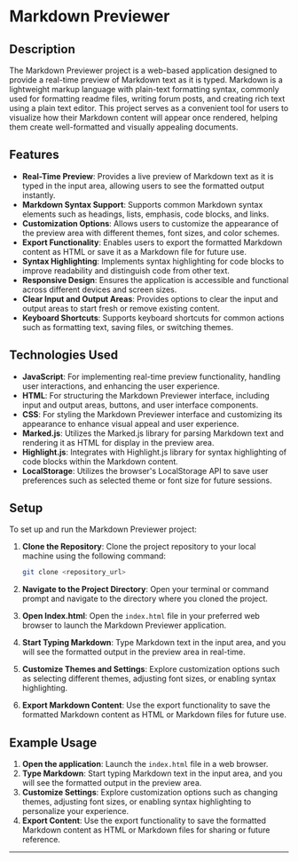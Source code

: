 # Markdown Previewer

## Description

The Markdown Previewer project is a web-based application designed to provide a real-time preview of Markdown text as it is typed. Markdown is a lightweight markup language with plain-text formatting syntax, commonly used for formatting readme files, writing forum posts, and creating rich text using a plain text editor. This project serves as a convenient tool for users to visualize how their Markdown content will appear once rendered, helping them create well-formatted and visually appealing documents.

## Features

- **Real-Time Preview**: Provides a live preview of Markdown text as it is typed in the input area, allowing users to see the formatted output instantly.
- **Markdown Syntax Support**: Supports common Markdown syntax elements such as headings, lists, emphasis, code blocks, and links.
- **Customization Options**: Allows users to customize the appearance of the preview area with different themes, font sizes, and color schemes.
- **Export Functionality**: Enables users to export the formatted Markdown content as HTML or save it as a Markdown file for future use.
- **Syntax Highlighting**: Implements syntax highlighting for code blocks to improve readability and distinguish code from other text.
- **Responsive Design**: Ensures the application is accessible and functional across different devices and screen sizes.
- **Clear Input and Output Areas**: Provides options to clear the input and output areas to start fresh or remove existing content.
- **Keyboard Shortcuts**: Supports keyboard shortcuts for common actions such as formatting text, saving files, or switching themes.

## Technologies Used

- **JavaScript**: For implementing real-time preview functionality, handling user interactions, and enhancing the user experience.
- **HTML**: For structuring the Markdown Previewer interface, including input and output areas, buttons, and user interface components.
- **CSS**: For styling the Markdown Previewer interface and customizing its appearance to enhance visual appeal and user experience.
- **Marked.js**: Utilizes the Marked.js library for parsing Markdown text and rendering it as HTML for display in the preview area.
- **Highlight.js**: Integrates with Highlight.js library for syntax highlighting of code blocks within the Markdown content.
- **LocalStorage**: Utilizes the browser's LocalStorage API to save user preferences such as selected theme or font size for future sessions.

## Setup

To set up and run the Markdown Previewer project:

1. **Clone the Repository**: Clone the project repository to your local machine using the following command:

   ```bash
   git clone <repository_url>
   ```

2. **Navigate to the Project Directory**: Open your terminal or command prompt and navigate to the directory where you cloned the project.

3. **Open Index.html**: Open the `index.html` file in your preferred web browser to launch the Markdown Previewer application.

4. **Start Typing Markdown**: Type Markdown text in the input area, and you will see the formatted output in the preview area in real-time.

5. **Customize Themes and Settings**: Explore customization options such as selecting different themes, adjusting font sizes, or enabling syntax highlighting.

6. **Export Markdown Content**: Use the export functionality to save the formatted Markdown content as HTML or Markdown files for future use.

## Example Usage

1. **Open the application**: Launch the `index.html` file in a web browser.
2. **Type Markdown**: Start typing Markdown text in the input area, and you will see the formatted output in the preview area.
3. **Customize Settings**: Explore customization options such as changing themes, adjusting font sizes, or enabling syntax highlighting to personalize your experience.
4. **Export Content**: Use the export functionality to save the formatted Markdown content as HTML or Markdown files for sharing or future reference.

---
